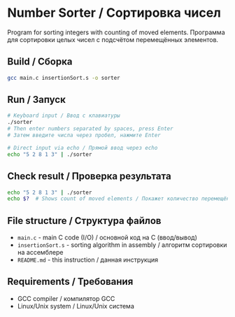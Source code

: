 # Number Sorter / Сортировка чисел

Program for sorting integers with counting of moved elements.
Программа для сортировки целых чисел с подсчётом перемещённых элементов.

## Build / Сборка

```bash
gcc main.c insertionSort.s -o sorter
```

## Run / Запуск

```bash
# Keyboard input / Ввод с клавиатуры
./sorter
# Then enter numbers separated by spaces, press Enter
# Затем введите числа через пробел, нажмите Enter

# Direct input via echo / Прямой ввод через echo
echo "5 2 8 1 3" | ./sorter
```

## Check result / Проверка результата

```bash
echo "5 2 8 1 3" | ./sorter
echo $?  # Shows count of moved elements / Покажет количество перемещённых элементов
```

## File structure / Структура файлов

- `main.c` - main C code (I/O) / основной код на C (ввод/вывод)
- `insertionSort.s` - sorting algorithm in assembly / алгоритм сортировки на ассемблере
- `README.md` - this instruction / данная инструкция

## Requirements / Требования

- GCC compiler / компилятор GCC
- Linux/Unix system / Linux/Unix система
